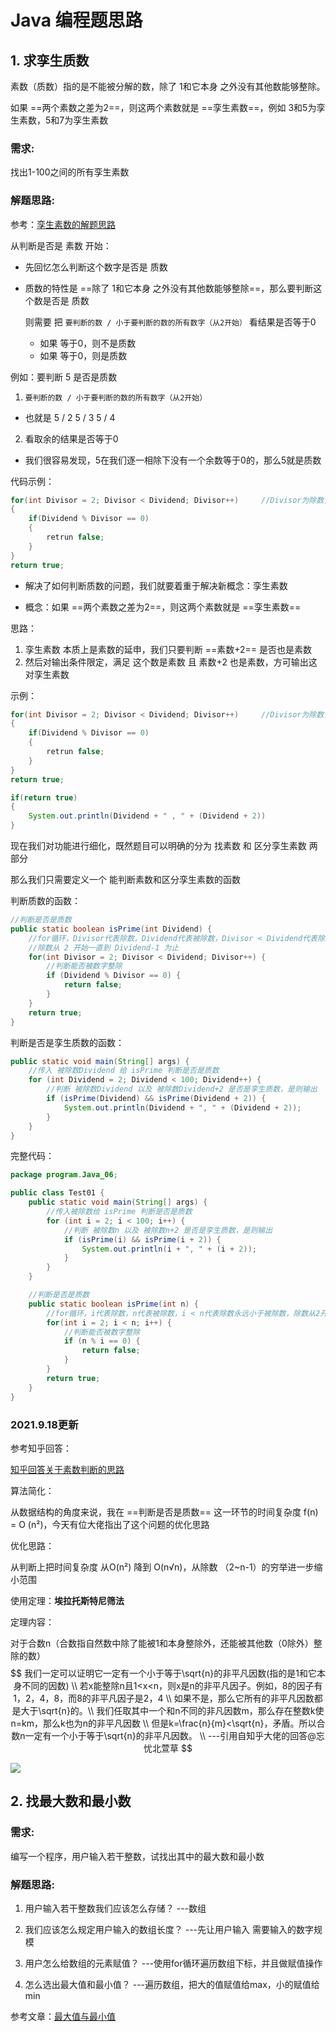 # Java 编程题思路





## 1. 求孪生质数

素数（质数）指的是不能被分解的数，除了 1和它本身 之外没有其他数能够整除。

如果 ==两个素数之差为2==，则这两个素数就是 ==孪生素数==，例如 3和5为孪生素数，5和7为孪生素数



<h3>需求:</h3>

找出1-100之间的所有孪生素数





<h3>解题思路:</h3>



参考：[孪生素数的解题思路](https://zhidao.baidu.com/question/1052271698327070859.html)



从判断是否是 素数 开始：

+ 先回忆怎么判断这个数字是否是 质数

+ 质数的特性是 ==除了 1和它本身 之外没有其他数能够整除==，那么要判断这个数是否是 质数

  则需要 把 `要判断的数 / 小于要判断的数的所有数字（从2开始）` 看结果是否等于0

  + 如果 等于0，则不是质数
  + 如果 等于0，则是质数



例如：要判断 5 是否是质数

1. `要判断的数 / 小于要判断的数的所有数字（从2开始）`

+ 也就是	5 / 2	5 / 3	5 / 4



2. 看取余的结果是否等于0

+ 我们很容易发现，5在我们逐一相除下没有一个余数等于0的，那么5就是质数



代码示例：

~~~java
for(int Divisor = 2; Divisor < Dividend; Divisor++)		//Divisor为除数，Dividend为被除数
{
    if(Dividend % Divisor == 0)
    {
        retrun false;
    }
}
return true;
~~~



+ 解决了如何判断质数的问题，我们就要着重于解决新概念：孪生素数

+ 概念：如果 ==两个素数之差为2==，则这两个素数就是 ==孪生素数==



思路：

1. 孪生素数 本质上是素数的延申，我们只要判断 ==素数+2== 是否也是素数
2. 然后对输出条件限定，满足 这个数是素数 且 素数+2 也是素数，方可输出这对孪生素数



示例：

~~~java
for(int Divisor = 2; Divisor < Dividend; Divisor++)		//Divisor为除数，Dividend为被除数
{
    if(Dividend % Divisor == 0)
    {
        retrun false;
    }
}
return true;

if(return true)
{
    System.out.println(Dividend + " , " + (Dividend + 2))
}
~~~





现在我们对功能进行细化，既然题目可以明确的分为 找素数 和 区分孪生素数 两部分

那么我们只需要定义一个 能判断素数和区分孪生素数的函数



判断质数的函数：

~~~java
//判断是否是质数
public static boolean isPrime(int Dividend) {
    //for循环，Divisor代表除数，Dividend代表被除数，Divisor < Dividend代表除数永远小于被除数
    //除数从 2 开始一直到 Dividend-1 为止
    for(int Divisor = 2; Divisor < Dividend; Divisor++) {
        //判断能否被数字整除
        if (Dividend % Divisor == 0) {
            return false;
        }
    }
    return true;
}
~~~



判断是否是孪生质数的函数：

~~~java
public static void main(String[] args) {
    //传入 被除数Dividend 给 isPrime 判断是否是质数
    for (int Dividend = 2; Dividend < 100; Dividend++) {
        //判断 被除数Dividend 以及 被除数Dividend+2 是否是孪生质数，是则输出
        if (isPrime(Dividend) && isPrime(Dividend + 2)) {
            System.out.println(Dividend + ", " + (Dividend + 2));
        }
    }
}
~~~



完整代码：

~~~java
package program.Java_06;

public class Test01 {
    public static void main(String[] args) {
        //传入被除数给 isPrime 判断是否是质数
        for (int i = 2; i < 100; i++) {
            //判断 被除数n 以及 被除数n+2 是否是孪生质数，是则输出
            if (isPrime(i) && isPrime(i + 2)) {
                System.out.println(i + ", " + (i + 2));
            }
        }
    }

    //判断是否是质数
    public static boolean isPrime(int n) {
        //for循环，i代表除数，n代表被除数，i < n代表除数永远小于被除数，除数从2开始一直到被除数n-1为止
        for(int i = 2; i < n; i++) {
            //判断能否被数字整除
            if (n % i == 0) {
                return false;
            }
        }
        return true;
    }
}
~~~





<h3>2021.9.18更新</h3>



参考知乎回答：

[知乎回答关于素数判断的思路](https://www.zhihu.com/question/362827797)



算法简化：

从数据结构的角度来说，我在 ==判断是否是质数== 这一环节的时间复杂度 f(n) = O (n²)，今天有位大佬指出了这个问题的优化思路



优化思路：

从判断上把时间复杂度 从O(n²) 降到 O(n√n)，从除数 （2~n-1）的穷举进一步缩小范围



使用定理：**埃拉托斯特尼筛法**



定理内容：

对于合数n（合数指自然数中除了能被1和本身整除外，还能被其他数（0除外）整除的数）
$$
我们一定可以证明它一定有一个小于等于\sqrt{n}的非平凡因数(指的是1和它本身不同的因数) \\
若x能整除n且1<x<n，则x是n的非平凡因子。例如，8的因子有1，2，4，8，而8的非平凡因子是2，4 \\
如果不是，那么它所有的非平凡因数都是大于\sqrt{n}的。\\
我们任取其中一个和n不同的非凡因数m，那么存在整数k使 n=km，那么k也为n的非平凡因数 \\
但是k=\frac{n}{m}<\sqrt{n}，矛盾。所以合数n一定有一个小于等于\sqrt{n}的非平凡因数。 \\
---引用自知乎大佬的回答@忘忧北萱草
$$


![](E:\笔记\Java\img\SmartSelect_20210918-222918_touchnotes.jpg)









## 2. 找最大数和最小数





<h3>需求:</h3>

编写一个程序，用户输入若干整数，试找出其中的最大数和最小数





<h3>解题思路:</h3>

1. 用户输入若干整数我们应该怎么存储？    ---数组

2. 我们应该怎么规定用户输入的数组长度？    ---先让用户输入 需要输入的数字规模

3. 用户怎么给数组的元素赋值？          ---使用for循环遍历数组下标，并且做赋值操作

4. 怎么选出最大值和最小值？      ---遍历数组，把大的值赋值给max，小的赋值给min





参考文章：[最大值与最小值](https://www.freesion.com/article/8596972145/)

